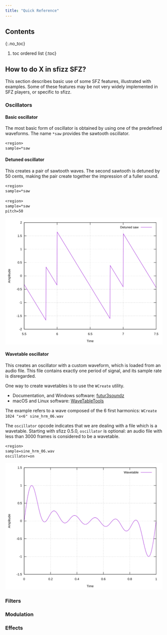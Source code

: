 ```yaml
---
title: "Quick Reference"
---
```

## Contents
{:.no_toc}
1. toc ordered list
{:toc}

## How to do X in sfizz SFZ?

This section describes basic use of some SFZ features, illustrated with examples.
Some of these features may be not very widely implemented in SFZ players, or specific to sfizz.

### Oscillators

#### Basic oscillator

The most basic form of oscillator is obtained by using one of the predefined waveforms.
The name `*saw` provides the sawtooth oscillator.

```
<region>
sample=*saw
```

#### Detuned oscillator

This creates a pair of sawtooth waves. The second sawtooth is detuned by 50
cents, making the pair create together the impression of a fuller sound.

```
<region>
sample=*saw

<region>
sample=*saw
pitch=50
```

![quickref-detune-osc](/assets/img/sfizz/quickref-detune-osc.svg)

#### Wavetable oscillator

This creates an oscillator with a custom waveform, which is loaded from an
audio file. This file contains exactly one period of signal, and its
sample rate is disregarded.

One way to create wavetables is to use the `WCreate` utility.
- Documentation, and Windows software: [futur3soundz](https://www.futur3soundz.com/wavetable-synthesis)
- macOS and Linux software: [WaveTableTools](https://github.com/jpcima/WaveTableTools)

The example refers to a wave composed of the 6 first harmonics:
`WCreate 1024 "x<6" sine_hrm_06.wav`

The `oscillator` opcode indicates that we are dealing with a file which is a
wavetable.
Starting with sfizz 0.5.0, `oscillator` is optional: an audio file with less
than 3000 frames is considered to be a wavetable.

```
<region>
sample=sine_hrm_06.wav
oscillator=on
```

![quickref-wavetable-osc](/assets/img/sfizz/quickref-wavetable-osc.svg)

### Filters

### Modulation

### Effects
